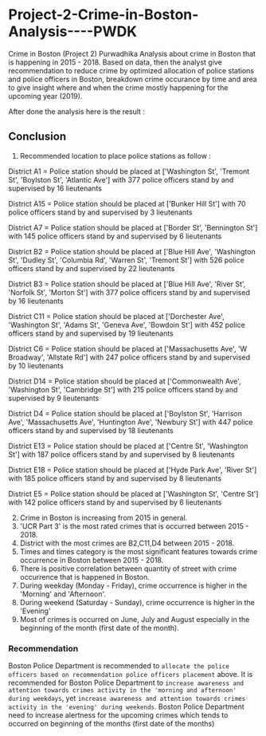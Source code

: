# Project-2-Crime-in-Boston-Analysis----PWDK
Crime in Boston (Project 2) Purwadhika 
Analysis about crime in Boston that is happening in 2015 - 2018. 
Based on data, then the analyst give recommendation to reduce crime by optimized allocation of police stations and police officers in Boston, breakdown crime occurance by time and area to give insight where and when the crime mostly happening for the upcoming year (2019).

After done the analysis here is the result :

## Conclusion 

1. Recommended location to place police stations as follow : 

District A1 = Police station should be placed at ['Washington St', 'Tremont St', 'Boylston St', 'Atlantic Ave'] with 377 police officers stand by and supervised by 16 lieutenants

District A15 = Police station should be placed at ['Bunker Hill St'] with 70 police officers stand by and supervised by 3 lieutenants

District A7 = Police station should be placed at ['Border St', 'Bennington St'] with 145 police officers stand by and supervised by 6 lieutenants

District B2 = Police station should be placed at ['Blue Hill Ave', 'Washington St', 'Dudley St', 'Columbia Rd', 'Warren St', 'Tremont St'] with 526 police officers stand by and supervised by 22 lieutenants

District B3 = Police station should be placed at ['Blue Hill Ave', 'River St', 'Norfolk St', 'Morton St'] with 377 police officers stand by and supervised by 16 lieutenants

District C11 = Police station should be placed at ['Dorchester Ave', 'Washington St', 'Adams St', 'Geneva Ave', 'Bowdoin St'] with 452 police officers stand by and supervised by 19 lieutenants

District C6 = Police station should be placed at ['Massachusetts Ave', 'W Broadway', 'Allstate Rd'] with 247 police officers stand by and supervised by 10 lieutenants

District D14 = Police station should be placed at ['Commonwealth Ave', 'Washington St', 'Cambridge St'] with 215 police officers stand by and supervised by 9 lieutenants

District D4 = Police station should be placed at ['Boylston St', 'Harrison Ave', 'Massachusetts Ave', 'Huntington Ave', 'Newbury St'] with 447 police officers stand by and supervised by 18 lieutenants

District E13 = Police station should be placed at ['Centre St', 'Washington St'] with 187 police officers stand by and supervised by 8 lieutenants

District E18 = Police station should be placed at ['Hyde Park Ave', 'River St'] with 185 police officers stand by and supervised by 8 lieutenants

District E5 = Police station should be placed at ['Washington St', 'Centre St'] with 142 police officers stand by and supervised by 6 lieutenants 

2. Crime in Boston is increasing from 2015 in general.
3. 'UCR Part 3' is the most rated crimes that is occurred between 2015 - 2018.
4. District with the most crimes are B2,C11,D4 between 2015 - 2018.
5. Times and times category is the most significant features towards crime occurrence in Boston between 2015 - 2018.
6. There is positive correlation between quantity of street with crime occurrence that is happened in Boston.
7. During weekday (Monday - Friday), crime occurrence is higher in the 'Morning' and 'Afternoon'. 
8. During weekend (Saturday - Sunday), crime occurrence is higher in the 'Evening'
9. Most of crimes is occurred on June, July and August especially in the beginning of the month (first date of the month).

### Recommendation
Boston Police Department is recommended to `allocate the police officers based on recommendation police officers placement` above. It is recommended for Boston Police Department to `increase awareness and attention towards crimes activity in the 'morning and afternoon' during weekdays`, yet  `increase awareness and attention towards crimes activity in the 'evening' during weekends`. Boston Police Department need to increase alertness for the upcoming crimes which tends to occurred on beginning of the months (first date of the months)
